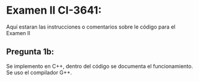 # Examen II CI-3641:

Aquí estaran las instrucciones o comentarios sobre le código para el Examen II

## Pregunta 1b: 

Se implemento en C++, dentro del código se documenta el funcionamiento. Se uso el compilador G++. 


